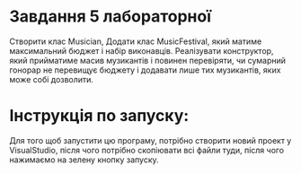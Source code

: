 # Завдання 5 лабораторної
Створити клас Musician, Додати клас MusicFestival, який матиме максимальний бюджет і набір виконавців. Реалізувати конструктор, який прийматиме масив музикантів і повинен перевіряти, чи сумарний гонорар  не перевищує бюджету і додавати лише тих музикантів, яких може собі дозволити.
# Інструкція по запуску:
Для того щоб запустити цю програму, потрібно створити новий проект у VisualStudio, після чого потрібно скопіювати всі файли туди, після чого нажимаємо на зелену кнопку запуску. 
